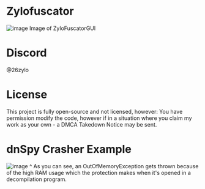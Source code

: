 # Zylofuscator
![image](https://github.com/user-attachments/assets/21da2130-0baa-4c54-ae6b-ec57284f4ef7)
Image of ZyloFuscatorGUI

# Discord
@26zylo

# License
This project is fully open-source and not licensed, however:
You have permission modify the code, however if in a situation where you claim my work as your own - a DMCA Takedown Notice may be sent.

# dnSpy Crasher Example
![image](https://github.com/user-attachments/assets/9b5e965d-9f3d-4d06-a875-4ccdfd6e8e2d)
^ As you can see, an OutOfMemoryException gets thrown because of the high RAM usage which the protection makes when it's opened in a decompilation program.
